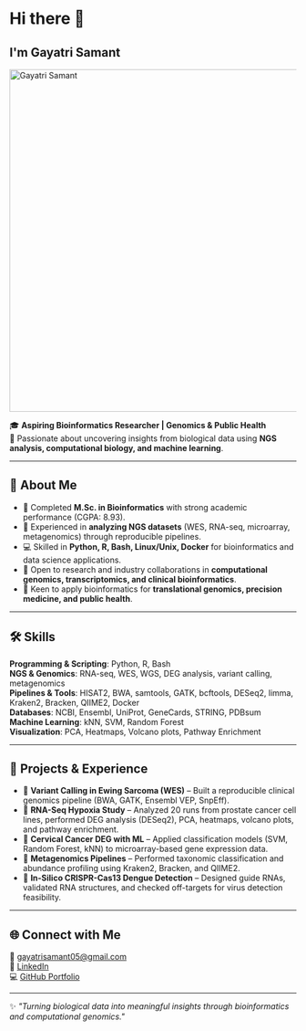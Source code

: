# Hi there 👋

##  I'm Gayatri Samant  

<img src="https://github.com/user-attachments/assets/1eb8577f-c423-427b-b25d-52e5690fe77f" alt="Gayatri Samant" width="600"/>







🎓 **Aspiring Bioinformatics Researcher | Genomics & Public Health**  
🔬 Passionate about uncovering insights from biological data using **NGS analysis, computational biology, and machine learning**.  

---

## 🚀 About Me  
- 🧬 Completed **M.Sc. in Bioinformatics** with strong academic performance (CGPA: 8.93).  
- 🔎 Experienced in **analyzing NGS datasets** (WES, RNA-seq, microarray, metagenomics) through reproducible pipelines.  
- 💻 Skilled in **Python, R, Bash, Linux/Unix, Docker** for bioinformatics and data science applications.  
- 🤝 Open to research and industry collaborations in **computational genomics, transcriptomics, and clinical bioinformatics**.  
- 🌟 Keen to apply bioinformatics for **translational genomics, precision medicine, and public health**.  

---

## 🛠️ Skills  
**Programming & Scripting**: Python, R, Bash  
**NGS & Genomics**: RNA-seq, WES, WGS, DEG analysis, variant calling, metagenomics  
**Pipelines & Tools**: HISAT2, BWA, samtools, GATK, bcftools, DESeq2, limma, Kraken2, Bracken, QIIME2, Docker  
**Databases**: NCBI, Ensembl, UniProt, GeneCards, STRING, PDBsum  
**Machine Learning**: kNN, SVM, Random Forest  
**Visualization**: PCA, Heatmaps, Volcano plots, Pathway Enrichment  

---

## 📂 Projects & Experience  
- 🧬 **Variant Calling in Ewing Sarcoma (WES)** – Built a reproducible clinical genomics pipeline (BWA, GATK, Ensembl VEP, SnpEff).  
- 🔎 **RNA-Seq Hypoxia Study** – Analyzed 20 runs from prostate cancer cell lines, performed DEG analysis (DESeq2), PCA, heatmaps, volcano plots, and pathway enrichment.  
- 🤖 **Cervical Cancer DEG with ML** – Applied classification models (SVM, Random Forest, kNN) to microarray-based gene expression data.  
- 🦠 **Metagenomics Pipelines** – Performed taxonomic classification and abundance profiling using Kraken2, Bracken, and QIIME2.  
- 🧪 **In-Silico CRISPR-Cas13 Dengue Detection** – Designed guide RNAs, validated RNA structures, and checked off-targets for virus detection feasibility.  

---

## 🌐 Connect with Me  
📧 [gayatrisamant05@gmail.com](mailto:gayatrisamant05@gmail.com)  
💼 [LinkedIn](https://www.linkedin.com/in/gayatri-samant-0b4362252)  
💻 [GitHub Portfolio](https://github.com/SamantGayatri2002)  

---

✨ *"Turning biological data into meaningful insights through bioinformatics and computational genomics."*  
<!--
**SamantGayatri2002/SamantGayatri2002** is a ✨ _special_ ✨ repository because its `README.md` (this file) appears on your GitHub profile.

Here are some ideas to get you started:

- 🔭 I’m currently working on ...
- 🌱 I’m currently learning ...
- 👯 I’m looking to collaborate on ...
- 🤔 I’m looking for help with ...
- 💬 Ask me about ...
- 📫 How to reach me: ...
- 😄 Pronouns: ...
- ⚡ Fun fact: ...
-->
